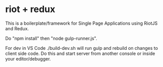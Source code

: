 # riot + redux



This is a boilerplate/framework for Single Page Applications using RiotJS and Redux. 

Do "npm install" then "node gulp-runner.js".

For dev in VS Code ./build-dev.sh will run gulp and rebuild on changes to client side code. Do this and start server from another console or inside your editor/debugger. 

